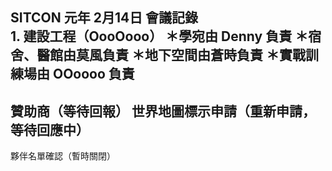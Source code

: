 SITCON 元年 	2月14日	會議記錄	
	1. 建設工程（OooOooo）
		＊學宛由 Denny 負責
		＊宿舍、醫館由莫風負責
		＊地下空間由蒼時負責
		＊實戰訓練場由 OOoooo 負責
-------------------------------------------------------
贊助商（等待回報）
世界地圖標示申請（重新申請，等待回應中）
-------------------------------------------------------
夥伴名單確認（暫時關閉）
